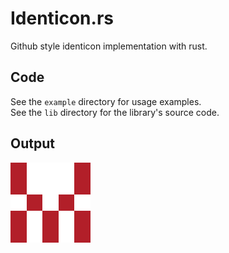 # Identicon.rs
Github style identicon implementation with rust.

## Code
See the `example` directory for usage examples.\
See the `lib` directory for the library's source code.

## Output
![Court Proceeding Example](./identicon.png)